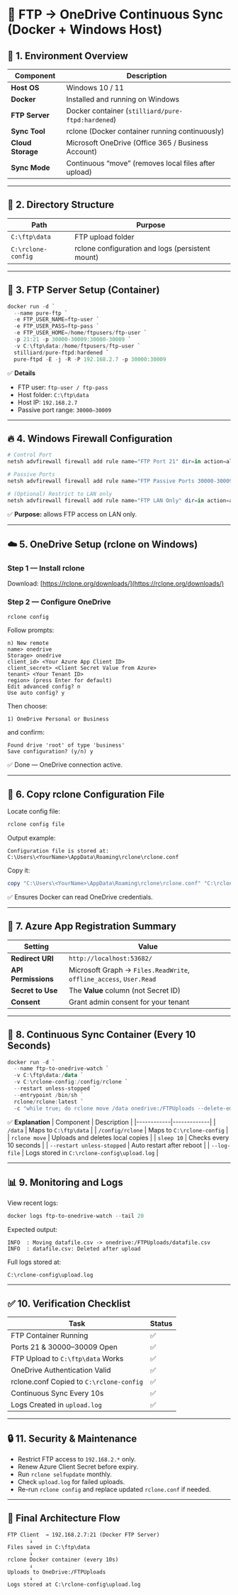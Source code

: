# 🧾 FTP → OneDrive Continuous Sync (Docker + Windows Host)

## 🔧 1. Environment Overview

| Component | Description |
|------------|--------------|
| **Host OS** | Windows 10 / 11 |
| **Docker** | Installed and running on Windows |
| **FTP Server** | Docker container (`stilliard/pure-ftpd:hardened`) |
| **Sync Tool** | rclone (Docker container running continuously) |
| **Cloud Storage** | Microsoft OneDrive (Office 365 / Business Account) |
| **Sync Mode** | Continuous “move” (removes local files after upload) |

---

## 📁 2. Directory Structure

| Path | Purpose |
|------|----------|
| `C:\ftp\data` | FTP upload folder |
| `C:\rclone-config` | rclone configuration and logs (persistent mount) |

---

## 🧱 3. FTP Server Setup (Container)

```powershell
docker run -d `
  --name pure-ftp `
  -e FTP_USER_NAME=ftp-user `
  -e FTP_USER_PASS=ftp-pass `
  -e FTP_USER_HOME=/home/ftpusers/ftp-user `
  -p 21:21 -p 30000-30009:30000-30009 `
  -v C:\ftp\data:/home/ftpusers/ftp-user `
  stilliard/pure-ftpd:hardened `
  pure-ftpd -E -j -R -P 192.168.2.7 -p 30000:30009
```

✅ **Details**
- FTP user: `ftp-user / ftp-pass`
- Host folder: `C:\ftp\data`
- Host IP: `192.168.2.7`
- Passive port range: `30000–30009`

---

## 🔥 4. Windows Firewall Configuration

```powershell
# Control Port
netsh advfirewall firewall add rule name="FTP Port 21" dir=in action=allow protocol=TCP localport=21

# Passive Ports
netsh advfirewall firewall add rule name="FTP Passive Ports 30000-30009" dir=in action=allow protocol=TCP localport=30000-30009

# (Optional) Restrict to LAN only
netsh advfirewall firewall add rule name="FTP LAN Only" dir=in action=allow protocol=TCP localport=21,30000-30009 remoteip=192.168.2.0/24
```

✅ **Purpose:** allows FTP access on LAN only.

---

## ☁️ 5. OneDrive Setup (rclone on Windows)

### Step 1 — Install rclone  
Download: [https://rclone.org/downloads/](https://rclone.org/downloads/)

### Step 2 — Configure OneDrive

```powershell
rclone config
```

Follow prompts:

```
n) New remote
name> onedrive
Storage> onedrive
client_id> <Your Azure App Client ID>
client_secret> <Client Secret Value from Azure>
tenant> <Your Tenant ID>
region> (press Enter for default)
Edit advanced config? n
Use auto config? y
```

Then choose:
```
1) OneDrive Personal or Business
```
and confirm:
```
Found drive 'root' of type 'business'
Save configuration? (y/n) y
```

✅ Done — OneDrive connection active.

---

## 🧩 6. Copy rclone Configuration File

Locate config file:
```powershell
rclone config file
```

Output example:
```
Configuration file is stored at:
C:\Users\<YourName>\AppData\Roaming\rclone\rclone.conf
```

Copy it:
```powershell
copy "C:\Users\<YourName>\AppData\Roaming\rclone\rclone.conf" "C:\rclone-config\rclone.conf"
```

✅ Ensures Docker can read OneDrive credentials.

---

## 🔑 7. Azure App Registration Summary

| Setting | Value |
|----------|-------|
| **Redirect URI** | `http://localhost:53682/` |
| **API Permissions** | Microsoft Graph → `Files.ReadWrite`, `offline_access`, `User.Read` |
| **Secret to Use** | The **Value** column (not Secret ID) |
| **Consent** | Grant admin consent for your tenant |

---

## 🔁 8. Continuous Sync Container (Every 10 Seconds)

```powershell
docker run -d `
  --name ftp-to-onedrive-watch `
  -v C:\ftp\data:/data `
  -v C:\rclone-config:/config/rclone `
  --restart unless-stopped `
  --entrypoint /bin/sh `
  rclone/rclone:latest `
  -c "while true; do rclone move /data onedrive:/FTPUploads --delete-empty-src-dirs --log-file /config/rclone/upload.log --log-level INFO; sleep 10; done"
```

✅ **Explanation**
| Component | Description |
|------------|-------------|
| `/data` | Maps to `C:\ftp\data` |
| `/config/rclone` | Maps to `C:\rclone-config` |
| `rclone move` | Uploads and deletes local copies |
| `sleep 10` | Checks every 10 seconds |
| `--restart unless-stopped` | Auto restart after reboot |
| `--log-file` | Logs stored in `C:\rclone-config\upload.log` |

---

## 📊 9. Monitoring and Logs

View recent logs:
```powershell
docker logs ftp-to-onedrive-watch --tail 20
```

Expected output:
```
INFO  : Moving datafile.csv -> onedrive:/FTPUploads/datafile.csv
INFO  : datafile.csv: Deleted after upload
```

Full logs stored at:
```
C:\rclone-config\upload.log
```

---

## ✅ 10. Verification Checklist

| Task | Status |
|------|---------|
| FTP Container Running | ✅ |
| Ports 21 & 30000–30009 Open | ✅ |
| FTP Upload to `C:\ftp\data` Works | ✅ |
| OneDrive Authentication Valid | ✅ |
| rclone.conf Copied to `C:\rclone-config` | ✅ |
| Continuous Sync Every 10s | ✅ |
| Logs Created in `upload.log` | ✅ |

---

## 🔒 11. Security & Maintenance

- Restrict FTP access to `192.168.2.*` only.  
- Renew Azure Client Secret before expiry.  
- Run `rclone selfupdate` monthly.  
- Check `upload.log` for failed uploads.  
- Re-run `rclone config` and replace updated `rclone.conf` if needed.

---

## 🧠 Final Architecture Flow

```
FTP Client  → 192.168.2.7:21 (Docker FTP Server)
       ↓
Files saved in C:\ftp\data
       ↓
rclone Docker container (every 10s)
       ↓
Uploads to OneDrive:/FTPUploads
       ↓
Logs stored at C:\rclone-config\upload.log
```
